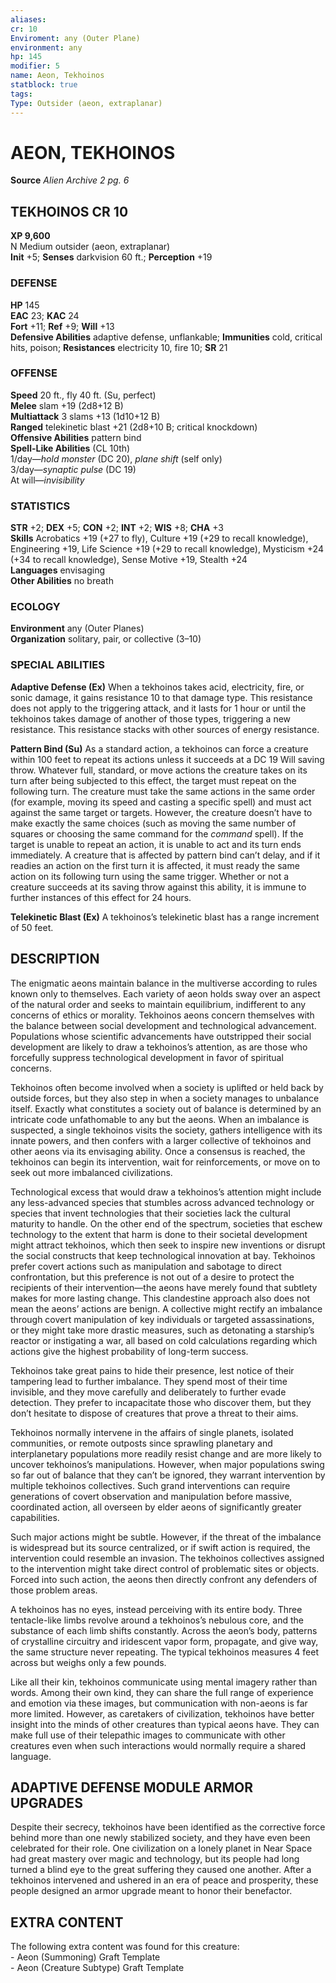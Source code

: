 ```yaml
---
aliases: 
cr: 10
Enviroment: any (Outer Plane)
environment: any
hp: 145
modifier: 5
name: Aeon, Tekhoinos
statblock: true
tags: 
Type: Outsider (aeon, extraplanar)
---
```

# AEON, TEKHOINOS


**Source** _Alien Archive 2 pg. 6_

## TEKHOINOS CR 10

**XP 9,600**  
N Medium outsider (aeon, extraplanar)  
**Init** +5; **Senses** darkvision 60 ft.; **Perception** +19  

### DEFENSE

**HP** 145  
**EAC** 23; **KAC** 24  
**Fort** +11; **Ref** +9; **Will** +13  
**Defensive Abilities** adaptive defense, unflankable; **Immunities** cold, critical hits, poison; **Resistances** electricity 10, fire 10; **SR** 21  

### OFFENSE

**Speed** 20 ft., fly 40 ft. (Su, perfect)  
**Melee** slam +19 (2d8+12 B)  
**Multiattack** 3 slams +13 (1d10+12 B)  
**Ranged** telekinetic blast +21 (2d8+10 B; critical knockdown)  
**Offensive Abilities** pattern bind  
**Spell-Like Abilities** (CL 10th)  
1/day—_hold monster_ (DC 20), _plane shift_ (self only)  
3/day—_synaptic pulse_ (DC 19)  
At will—_invisibility_

### STATISTICS

**STR** +2; **DEX** +5; **CON** +2; **INT** +2; **WIS** +8; **CHA** +3  
**Skills** Acrobatics +19 (+27 to fly), Culture +19 (+29 to recall knowledge), Engineering +19, Life Science +19 (+29 to recall knowledge), Mysticism +24 (+34 to recall knowledge), Sense Motive +19, Stealth +24  
**Languages** envisaging  
**Other Abilities** no breath

### ECOLOGY

**Environment** any (Outer Planes)  
**Organization** solitary, pair, or collective (3–10)

### SPECIAL ABILITIES

**Adaptive Defense (Ex)** When a tekhoinos takes acid, electricity, fire, or sonic damage, it gains resistance 10 to that damage type. This resistance does not apply to the triggering attack, and it lasts for 1 hour or until the tekhoinos takes damage of another of those types, triggering a new resistance. This resistance stacks with other sources of energy resistance.

**Pattern Bind (Su)** As a standard action, a tekhoinos can force a creature within 100 feet to repeat its actions unless it succeeds at a DC 19 Will saving throw. Whatever full, standard, or move actions the creature takes on its turn after being subjected to this effect, the target must repeat on the following turn. The creature must take the same actions in the same order (for example, moving its speed and casting a specific spell) and must act against the same target or targets. However, the creature doesn’t have to make exactly the same choices (such as moving the same number of squares or choosing the same command for the _command_ spell). If the target is unable to repeat an action, it is unable to act and its turn ends immediately. A creature that is affected by pattern bind can’t delay, and if it readies an action on the first turn it is affected, it must ready the same action on its following turn using the same trigger. Whether or not a creature succeeds at its saving throw against this ability, it is immune to further instances of this effect for 24 hours.

**Telekinetic Blast (Ex)** A tekhoinos’s telekinetic blast has a range increment of 50 feet.

## DESCRIPTION

The enigmatic aeons maintain balance in the multiverse according to rules known only to themselves. Each variety of aeon holds sway over an aspect of the natural order and seeks to maintain equilibrium, indifferent to any concerns of ethics or morality. Tekhoinos aeons concern themselves with the balance between social development and technological advancement. Populations whose scientific advancements have outstripped their social development are likely to draw a tekhoinos’s attention, as are those who forcefully suppress technological development in favor of spiritual concerns.

Tekhoinos often become involved when a society is uplifted or held back by outside forces, but they also step in when a society manages to unbalance itself. Exactly what constitutes a society out of balance is determined by an intricate code unfathomable to any but the aeons. When an imbalance is suspected, a single tekhoinos visits the society, gathers intelligence with its innate powers, and then confers with a larger collective of tekhoinos and other aeons via its envisaging ability. Once a consensus is reached, the tekhoinos can begin its intervention, wait for reinforcements, or move on to seek out more imbalanced civilizations.

Technological excess that would draw a tekhoinos’s attention might include any less-advanced species that stumbles across advanced technology or species that invent technologies that their societies lack the cultural maturity to handle. On the other end of the spectrum, societies that eschew technology to the extent that harm is done to their societal development might attract tekhoinos, which then seek to inspire new inventions or disrupt the social constructs that keep technological innovation at bay. Tekhoinos prefer covert actions such as manipulation and sabotage to direct confrontation, but this preference is not out of a desire to protect the recipients of their intervention—the aeons have merely found that subtlety makes for more lasting change. This clandestine approach also does not mean the aeons’ actions are benign. A collective might rectify an imbalance through covert manipulation of key individuals or targeted assassinations, or they might take more drastic measures, such as detonating a starship’s reactor or instigating a war, all based on cold calculations regarding which actions give the highest probability of long-term success.

Tekhoinos take great pains to hide their presence, lest notice of their tampering lead to further imbalance. They spend most of their time invisible, and they move carefully and deliberately to further evade detection. They prefer to incapacitate those who discover them, but they don’t hesitate to dispose of creatures that prove a threat to their aims.

Tekhoinos normally intervene in the affairs of single planets, isolated communities, or remote outposts since sprawling planetary and interplanetary populations more readily resist change and are more likely to uncover tekhoinos’s manipulations. However, when major populations swing so far out of balance that they can’t be ignored, they warrant intervention by multiple tekhoinos collectives. Such grand interventions can require generations of covert observation and manipulation before massive, coordinated action, all overseen by elder aeons of significantly greater capabilities.

Such major actions might be subtle. However, if the threat of the imbalance is widespread but its source centralized, or if swift action is required, the intervention could resemble an invasion. The tekhoinos collectives assigned to the intervention might take direct control of problematic sites or objects. Forced into such action, the aeons then directly confront any defenders of those problem areas.

A tekhoinos has no eyes, instead perceiving with its entire body. Three tentacle-like limbs revolve around a tekhoinos’s nebulous core, and the substance of each limb shifts constantly. Across the aeon’s body, patterns of crystalline circuitry and iridescent vapor form, propagate, and give way, the same structure never repeating. The typical tekhoinos measures 4 feet across but weighs only a few pounds.

Like all their kin, tekhoinos communicate using mental imagery rather than words. Among their own kind, they can share the full range of experience and emotion via these images, but communication with non-aeons is far more limited. However, as caretakers of civilization, tekhoinos have better insight into the minds of other creatures than typical aeons have. They can make full use of their telepathic images to communicate with other creatures even when such interactions would normally require a shared language.

## ADAPTIVE DEFENSE MODULE ARMOR UPGRADES

Despite their secrecy, tekhoinos have been identified as the corrective force behind more than one newly stabilized society, and they have even been celebrated for their role. One civilization on a lonely planet in Near Space had great mastery over magic and technology, but its people had long turned a blind eye to the great suffering they caused one another. After a tekhoinos intervened and ushered in an era of peace and prosperity, these people designed an armor upgrade meant to honor their benefactor.

## EXTRA CONTENT

The following extra content was found for this creature:  
\- Aeon (Summoning) Graft Template  
\- Aeon (Creature Subtype) Graft Template
